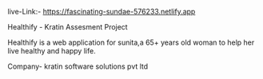 live-Link:- https://fascinating-sundae-576233.netlify.app

 Healthify - Kratin Assesment Project

Healthify is a web application for sunita,a 65+ years old woman to help her live healthy and happy life.

Company- kratin software solutions pvt ltd


